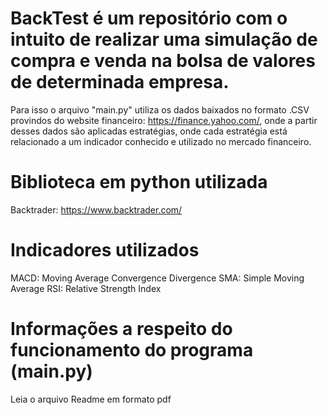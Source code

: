 # BackTest é um repositório com o intuito de realizar uma simulação de compra e venda na bolsa de valores de determinada empresa. 
Para isso o arquivo "main.py" utiliza os dados baixados no formato .CSV provindos do website financeiro: https://finance.yahoo.com/, onde a partir desses dados são
aplicadas estratégias, onde cada estratégia está relacionado a um indicador conhecido e utilizado no mercado financeiro.

# Biblioteca em python utilizada
Backtrader: https://www.backtrader.com/ 

# Indicadores utilizados
MACD: Moving Average Convergence Divergence
SMA: Simple Moving Average
RSI: Relative Strength Index

# Informações a respeito do funcionamento do programa (main.py)
Leia o arquivo Readme em formato pdf
